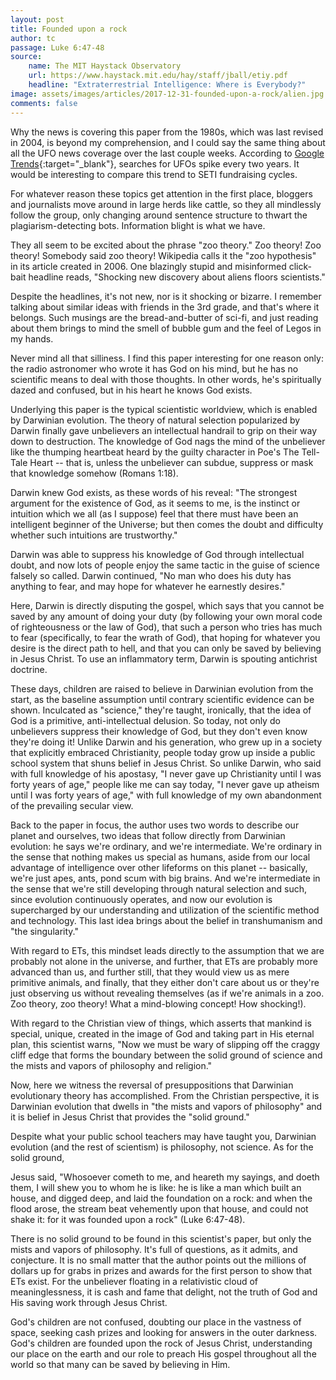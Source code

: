 ```yaml
---
layout: post
title: Founded upon a rock
author: tc
passage: Luke 6:47-48
source:
    name: The MIT Haystack Observatory
    url: https://www.haystack.mit.edu/hay/staff/jball/etiy.pdf
    headline: "Extraterrestrial Intelligence: Where is Everybody?"
image: assets/images/articles/2017-12-31-founded-upon-a-rock/alien.jpg
comments: false
---
```


Why the news is covering this paper from the 1980s, which was last revised in 2004, is beyond my comprehension, and I could say the same thing about all the UFO news coverage over the last couple weeks. According to [Google Trends](https://trends.google.com/trends/explore?date=today%205-y&q=ufo){:target="_blank"}, searches for UFOs spike every two years. It would be interesting to compare this trend to SETI fundraising cycles.

For whatever reason these topics get attention in the first place, bloggers and journalists move around in large herds like cattle, so they all mindlessly follow the group, only changing around sentence structure to thwart the plagiarism-detecting bots. Information blight is what we have.

They all seem to be excited about the phrase "zoo theory." Zoo theory! Zoo theory! Somebody said zoo theory! Wikipedia calls it the "zoo hypothesis" in its article created in 2006. One blazingly stupid and misinformed click-bait headline reads, "Shocking new discovery about aliens floors scientists."

Despite the headlines, it's not new, nor is it shocking or bizarre. I remember talking about similar ideas with friends in the 3rd grade, and that's where it belongs. Such musings are the bread-and-butter of sci-fi, and just reading about them brings to mind the smell of bubble gum and the feel of Legos in my hands.

Never mind all that silliness. I find this paper interesting for one reason only: the radio astronomer who wrote it has God on his mind, but he has no scientific means to deal with those thoughts. In other words, he's spiritually dazed and confused, but in his heart he knows God exists.

Underlying this paper is the typical scientistic worldview, which is enabled by Darwinian evolution. The theory of natural selection popularized by Darwin finally gave unbelievers an intellectual handrail to grip on their way down to destruction. The knowledge of God nags the mind of the unbeliever like the thumping heartbeat heard by the guilty character in Poe's The Tell-Tale Heart -- that is, unless the unbeliever can subdue, suppress or mask that knowledge somehow (Romans 1:18).

Darwin knew God exists, as these words of his reveal: "The strongest argument for the existence of God, as it seems to me, is the instinct or intuition which we all (as I suppose) feel that there must have been an intelligent beginner of the Universe; but then comes the doubt and difficulty whether such intuitions are trustworthy."

Darwin was able to suppress his knowledge of God through intellectual doubt, and now lots of people enjoy the same tactic in the guise of science falsely so called. Darwin continued, "No man who does his duty has anything to fear, and may hope for whatever he earnestly desires."

Here, Darwin is directly disputing the gospel, which says that you cannot be saved by any amount of doing your duty (by following your own moral code of righteousness or the law of God), that such a person who tries has much to fear (specifically, to fear the wrath of God), that hoping for whatever you desire is the direct path to hell, and that you can only be saved by believing in Jesus Christ. To use an inflammatory term, Darwin is spouting antichrist doctrine.

These days, children are raised to believe in Darwinian evolution from the start, as the baseline assumption until contrary scientific evidence can be shown. Inculcated as "science," they're taught, ironically, that the idea of God is a primitive, anti-intellectual delusion. So today, not only do unbelievers suppress their knowledge of God, but they don't even know they're doing it! Unlike Darwin and his generation, who grew up in a society that explicitly embraced Christianity, people today grow up inside a public school system that shuns belief in Jesus Christ. So unlike Darwin, who said with full knowledge of his apostasy, "I never gave up Christianity until I was forty years of age," people like me can say today, "I never gave up atheism until I was forty years of age," with full knowledge of my own abandonment of the prevailing secular view.

Back to the paper in focus, the author uses two words to describe our planet and ourselves, two ideas that follow directly from Darwinian evolution: he says we're ordinary, and we're intermediate. We're ordinary in the sense that nothing makes us special as humans, aside from our local advantage of intelligence over other lifeforms on this planet -- basically, we're just apes, ants, pond scum with big brains. And we're intermediate in the sense that we're still developing through natural selection and such, since evolution continuously operates, and now our evolution is supercharged by our understanding and utilization of the scientific method and technology. This last idea brings about the belief in transhumanism and "the singularity."

With regard to ETs, this mindset leads directly to the assumption that we are probably not alone in the universe, and further, that ETs are probably more advanced than us, and further still, that they would view us as mere primitive animals, and finally, that they either don't care about us or they're just observing us without revealing themselves (as if we're animals in a zoo. Zoo theory, zoo theory! What a mind-blowing concept! How shocking!).

With regard to the Christian view of things, which asserts that mankind is special, unique, created in the image of God and taking part in His eternal plan, this scientist warns, "Now we must be wary of slipping off the craggy cliff edge that forms the boundary between the solid ground of science and the mists and vapors of philosophy and religion."

Now, here we witness the reversal of presuppositions that Darwinian evolutionary theory has accomplished. From the Christian perspective, it is Darwinian evolution that dwells in "the mists and vapors of philosophy" and it is belief in Jesus Christ that provides the "solid ground."

Despite what your public school teachers may have taught you, Darwinian evolution (and the rest of scientism) is philosophy, not science. As for the solid ground,

Jesus said, "Whosoever cometh to me, and heareth my sayings, and doeth them, I will shew you to whom he is like: he is like a man which built an house, and digged deep, and laid the foundation on a rock: and when the flood arose, the stream beat vehemently upon that house, and could not shake it: for it was founded upon a rock" (Luke 6:47-48).

There is no solid ground to be found in this scientist's paper, but only the mists and vapors of philosophy. It's full of questions, as it admits, and conjecture. It is no small matter that the author points out the millions of dollars up for grabs in prizes and awards for the first person to show that ETs exist. For the unbeliever floating in a relativistic cloud of meaninglessness, it is cash and fame that delight, not the truth of God and His saving work through Jesus Christ.

God's children are not confused, doubting our place in the vastness of space, seeking cash prizes and looking for answers in the outer darkness. God's children are founded upon the rock of Jesus Christ, understanding our place on the earth and our role to preach His gospel throughout all the world so that many can be saved by believing in Him.

